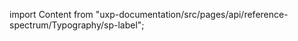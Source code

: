 
import Content from "uxp-documentation/src/pages/api/reference-spectrum/Typography/sp-label";

<Content query="product=photoshop"/>
